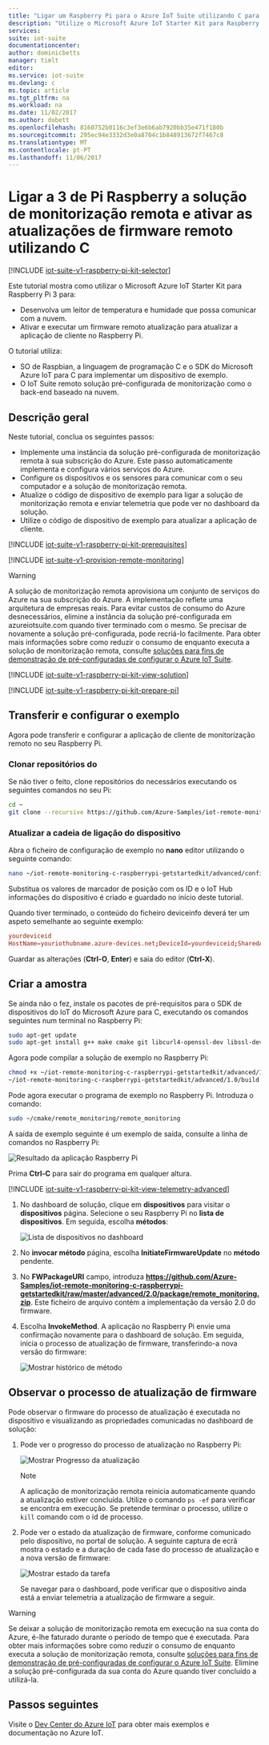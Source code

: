 ```yaml
---
title: "Ligar um Raspberry Pi para o Azure IoT Suite utilizando C para suportar atualizações de firmware | Microsoft Docs"
description: "Utilize o Microsoft Azure IoT Starter Kit para Raspberry Pi 3 e o Azure IoT Suite. Utilizar C para ligar o seu Raspberry Pi a solução de monitorização remota, enviar telemetria a partir de sensores para a nuvem e efetuar uma atualização de firmware remoto."
services: 
suite: iot-suite
documentationcenter: 
author: dominicbetts
manager: timlt
editor: 
ms.service: iot-suite
ms.devlang: c
ms.topic: article
ms.tgt_pltfrm: na
ms.workload: na
ms.date: 11/02/2017
ms.author: dobett
ms.openlocfilehash: 8160752b0116c3ef3e6b6ab7920bb35e471f180b
ms.sourcegitcommit: 295ec94e3332d3e0a8704c1b848913672f7467c8
ms.translationtype: MT
ms.contentlocale: pt-PT
ms.lasthandoff: 11/06/2017
---
```

# <a name="connect-your-raspberry-pi-3-to-the-remote-monitoring-solution-and-enable-remote-firmware-updates-using-c"></a>Ligar a 3 de Pi Raspberry a solução de monitorização remota e ativar as atualizações de firmware remoto utilizando C

[!INCLUDE [iot-suite-v1-raspberry-pi-kit-selector](../../includes/iot-suite-v1-raspberry-pi-kit-selector.md)]

Este tutorial mostra como utilizar o Microsoft Azure IoT Starter Kit para Raspberry Pi 3 para:

* Desenvolva um leitor de temperatura e humidade que possa comunicar com a nuvem.
* Ativar e executar um firmware remoto atualização para atualizar a aplicação de cliente no Raspberry Pi.

O tutorial utiliza:

* SO de Raspbian, a linguagem de programação C e o SDK do Microsoft Azure IoT para C para implementar um dispositivo de exemplo.
* O IoT Suite remoto solução pré-configurada de monitorização como o back-end baseado na nuvem.

## <a name="overview"></a>Descrição geral

Neste tutorial, conclua os seguintes passos:

* Implemente uma instância da solução pré-configurada de monitorização remota à sua subscrição do Azure. Este passo automaticamente implementa e configura vários serviços do Azure.
* Configure os dispositivos e os sensores para comunicar com o seu computador e a solução de monitorização remota.
* Atualize o código de dispositivo de exemplo para ligar a solução de monitorização remota e enviar telemetria que pode ver no dashboard da solução.
* Utilize o código de dispositivo de exemplo para atualizar a aplicação de cliente.

[!INCLUDE [iot-suite-v1-raspberry-pi-kit-prerequisites](../../includes/iot-suite-v1-raspberry-pi-kit-prerequisites.md)]

[!INCLUDE [iot-suite-v1-provision-remote-monitoring](../../includes/iot-suite-v1-provision-remote-monitoring.md)]

> [!WARNING]
> A solução de monitorização remota aprovisiona um conjunto de serviços do Azure na sua subscrição do Azure. A implementação reflete uma arquitetura de empresas reais. Para evitar custos de consumo do Azure desnecessários, elimine a instância da solução pré-configurada em azureiotsuite.com quando tiver terminado com o mesmo. Se precisar de novamente a solução pré-configurada, pode recriá-lo facilmente. Para obter mais informações sobre como reduzir o consumo de enquanto executa a solução de monitorização remota, consulte [soluções para fins de demonstração de pré-configuradas de configurar o Azure IoT Suite][lnk-demo-config].

[!INCLUDE [iot-suite-v1-raspberry-pi-kit-view-solution](../../includes/iot-suite-v1-raspberry-pi-kit-view-solution.md)]

[!INCLUDE [iot-suite-v1-raspberry-pi-kit-prepare-pi](../../includes/iot-suite-v1-raspberry-pi-kit-prepare-pi.md)]

## <a name="download-and-configure-the-sample"></a>Transferir e configurar o exemplo

Agora pode transferir e configurar a aplicação de cliente de monitorização remoto no seu Raspberry Pi.

### <a name="clone-the-repositories"></a>Clonar repositórios do

Se não tiver o feito, clone repositórios do necessários executando os seguintes comandos no seu Pi:

```sh
cd ~
git clone --recursive https://github.com/Azure-Samples/iot-remote-monitoring-c-raspberrypi-getstartedkit.git
```

### <a name="update-the-device-connection-string"></a>Atualizar a cadeia de ligação do dispositivo

Abra o ficheiro de configuração de exemplo no **nano** editor utilizando o seguinte comando:

```sh
nano ~/iot-remote-monitoring-c-raspberrypi-getstartedkit/advanced/config/deviceinfo
```

Substitua os valores de marcador de posição com os ID e o IoT Hub informações do dispositivo é criado e guardado no início deste tutorial.

Quando tiver terminado, o conteúdo do ficheiro deviceinfo deverá ter um aspeto semelhante ao seguinte exemplo:

```conf
yourdeviceid
HostName=youriothubname.azure-devices.net;DeviceId=yourdeviceid;SharedAccessKey=yourdevicekey
```

Guardar as alterações (**Ctrl-O**, **Enter**) e saia do editor (**Ctrl-X**).

## <a name="build-the-sample"></a>Criar a amostra

Se ainda não o fez, instale os pacotes de pré-requisitos para o SDK de dispositivos do IoT do Microsoft Azure para C, executando os comandos seguintes num terminal no Raspberry Pi:

```sh
sudo apt-get update
sudo apt-get install g++ make cmake git libcurl4-openssl-dev libssl-dev uuid-dev
```

Agora pode compilar a solução de exemplo no Raspberry Pi:

```sh
chmod +x ~/iot-remote-monitoring-c-raspberrypi-getstartedkit/advanced/1.0/build.sh
~/iot-remote-monitoring-c-raspberrypi-getstartedkit/advanced/1.0/build.sh
```

Pode agora executar o programa de exemplo no Raspberry Pi. Introduza o comando:

  ```sh
  sudo ~/cmake/remote_monitoring/remote_monitoring
  ```

A saída de exemplo seguinte é um exemplo de saída, consulte a linha de comandos no Raspberry Pi:

![Resultado da aplicação Raspberry Pi][img-raspberry-output]

Prima **Ctrl-C** para sair do programa em qualquer altura.

[!INCLUDE [iot-suite-v1-raspberry-pi-kit-view-telemetry-advanced](../../includes/iot-suite-v1-raspberry-pi-kit-view-telemetry-advanced.md)]

1. No dashboard de solução, clique em **dispositivos** para visitar o **dispositivos** página. Selecione o seu Raspberry Pi no **lista de dispositivos**. Em seguida, escolha **métodos**:

    ![Lista de dispositivos no dashboard][img-list-devices]

1. No **invocar método** página, escolha **InitiateFirmwareUpdate** no **método** pendente.

1. No **FWPackageURI** campo, introduza **https://github.com/Azure-Samples/iot-remote-monitoring-c-raspberrypi-getstartedkit/raw/master/advanced/2.0/package/remote_monitoring.zip**. Este ficheiro de arquivo contém a implementação da versão 2.0 do firmware.

1. Escolha **InvokeMethod**. A aplicação no Raspberry Pi envie uma confirmação novamente para o dashboard de solução. Em seguida, inicia o processo de atualização de firmware, transferindo-a nova versão do firmware:

    ![Mostrar histórico de método][img-method-history]

## <a name="observe-the-firmware-update-process"></a>Observar o processo de atualização de firmware

Pode observar o firmware do processo de atualização é executada no dispositivo e visualizando as propriedades comunicadas no dashboard de solução:

1. Pode ver o progresso do processo de atualização no Raspberry Pi:

    ![Mostrar Progresso da atualização][img-update-progress]

    > [!NOTE]
    > A aplicação de monitorização remota reinicia automaticamente quando a atualização estiver concluída. Utilize o comando `ps -ef` para verificar se encontra em execução. Se pretende terminar o processo, utilize o `kill` comando com o id de processo.

1. Pode ver o estado da atualização de firmware, conforme comunicado pelo dispositivo, no portal de solução. A seguinte captura de ecrã mostra o estado e a duração de cada fase do processo de atualização e a nova versão de firmware:

    ![Mostrar estado da tarefa][img-job-status]

    Se navegar para o dashboard, pode verificar que o dispositivo ainda está a enviar telemetria a atualização de firmware a seguir.

> [!WARNING]
> Se deixar a solução de monitorização remota em execução na sua conta do Azure, é-lhe faturado durante o período de tempo que é executada. Para obter mais informações sobre como reduzir o consumo de enquanto executa a solução de monitorização remota, consulte [soluções para fins de demonstração de pré-configuradas de configurar o Azure IoT Suite][lnk-demo-config]. Elimine a solução pré-configurada da sua conta do Azure quando tiver concluído a utilizá-la.

## <a name="next-steps"></a>Passos seguintes

Visite o [Dev Center do Azure IoT](https://azure.microsoft.com/develop/iot/) para obter mais exemplos e documentação no Azure IoT.


[img-raspberry-output]: ./media/iot-suite-v1-raspberry-pi-kit-c-get-started-advanced/app-output.png
[img-update-progress]: ./media/iot-suite-v1-raspberry-pi-kit-c-get-started-advanced/updateprogress.png
[img-job-status]: ./media/iot-suite-v1-raspberry-pi-kit-c-get-started-advanced/jobstatus.png
[img-list-devices]: ./media/iot-suite-v1-raspberry-pi-kit-c-get-started-advanced/listdevices.png
[img-method-history]: ./media/iot-suite-v1-raspberry-pi-kit-c-get-started-advanced/methodhistory.png

[lnk-demo-config]: https://github.com/Azure/azure-iot-remote-monitoring/blob/master/Docs/configure-preconfigured-demo.md